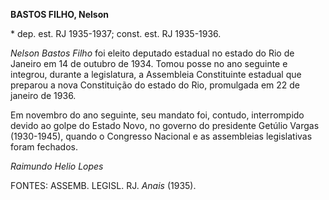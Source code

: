 **BASTOS FILHO, Nelson**

\* dep. est. RJ 1935-1937; const. est. RJ 1935-1936.

*Nelson Bastos Filho* foi eleito deputado estadual no estado do Rio de
Janeiro em 14 de outubro de 1934. Tomou posse no ano seguinte e
integrou, durante a legislatura, a Assembleia Constituinte estadual que
preparou a nova Constituição do estado do Rio, promulgada em 22 de
janeiro de 1936.

Em novembro do ano seguinte, seu mandato foi, contudo, interrompido
devido ao golpe do Estado Novo, no governo do presidente Getúlio Vargas
(1930-1945), quando o Congresso Nacional e as assembleias legislativas
foram fechados.

*Raimundo Helio Lopes*

FONTES: ASSEMB. LEGISL. RJ. *Anais* (1935).
